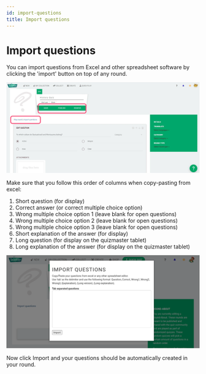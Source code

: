 ```yaml
---
id: import-questions
title: Import questions
---
```


# Import questions

You can import questions from Excel and other spreadsheet software by clicking the 'import' button on top of any round.

![Import questions](../../assets/images/import-questions.png)

Make sure that you follow this order of columns when copy-pasting from excel:

  1. Short question (for display)
  2. Correct answer (or correct multiple choice option)
  3. Wrong multiple choice option 1 (leave blank for open questions)
  4. Wrong multiple choice option 2 (leave blank for open questions)
  5. Wrong multiple choice option 3 (leave blank for open questions)
  6. Short explanation of the answer (for display)
  7. Long question (for display on the quizmaster tablet)
  8. Long explanation of the answer (for display on the quizmaster tablet)

![Import questions dialog](../../assets/images/import-questions-dialog.png)

Now click Import and your questions should be automatically created in your round.
